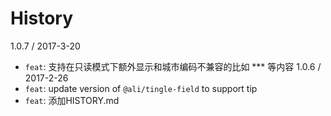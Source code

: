 History
=======
1.0.7 / 2017-3-20
* `feat`: 支持在只读模式下额外显示和城市编码不兼容的比如 *** 等内容
1.0.6 / 2017-2-26
* `feat`: update version of `@ali/tingle-field` to support tip
* `feat`: 添加HISTORY.md


